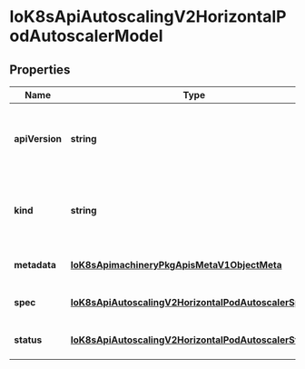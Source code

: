 # IoK8sApiAutoscalingV2HorizontalPodAutoscalerModel

## Properties

Name | Type | Description | Notes
------------ | ------------- | ------------- | -------------
**apiVersion** | **string** | APIVersion defines the versioned schema of this representation of an object. Servers should convert recognized schemas to the latest internal value, and may reject unrecognized values. More info: https://git.k8s.io/community/contributors/devel/sig-architecture/api-conventions.md#resources | [optional] [default to undefined]
**kind** | **string** | Kind is a string value representing the REST resource this object represents. Servers may infer this from the endpoint the client submits requests to. Cannot be updated. In CamelCase. More info: https://git.k8s.io/community/contributors/devel/sig-architecture/api-conventions.md#types-kinds | [optional] [default to undefined]
**metadata** | [**IoK8sApimachineryPkgApisMetaV1ObjectMeta**](IoK8sApimachineryPkgApisMetaV1ObjectMeta.md) |  | [optional] [default to undefined]
**spec** | [**IoK8sApiAutoscalingV2HorizontalPodAutoscalerSpec**](IoK8sApiAutoscalingV2HorizontalPodAutoscalerSpec.md) |  | [optional] [default to undefined]
**status** | [**IoK8sApiAutoscalingV2HorizontalPodAutoscalerStatus**](IoK8sApiAutoscalingV2HorizontalPodAutoscalerStatus.md) |  | [optional] [default to undefined]


